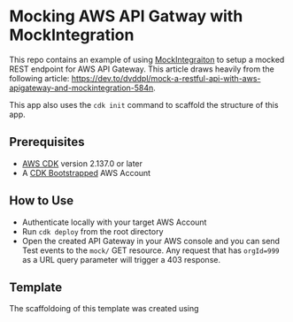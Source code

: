 # Mocking AWS API Gatway with MockIntegration

This repo contains an example of using [MockIntegraiton](https://docs.aws.amazon.com/cdk/api/v2/docs/aws-cdk-lib.aws_apigateway.MockIntegration.html) to setup a mocked REST endpoint for AWS API Gateway. This article draws heavily from the following article: https://dev.to/dvddpl/mock-a-restful-api-with-aws-apigateway-and-mockintegration-584n. 

This app also uses the `cdk init` command to scaffold the structure of this app.

## Prerequisites
- [AWS CDK](https://docs.aws.amazon.com/cdk/v2/guide/home.html) version 2.137.0 or later
- A [CDK Bootstrapped](https://docs.aws.amazon.com/cdk/v2/guide/getting_started.html#getting_started_bootstrap) AWS Account 

## How to Use
- Authenticate locally with your target AWS Account
- Run `cdk deploy` from the root directory
- Open the created API Gateway in your AWS console and you can send Test events to the `mock/` GET resource. Any request that has `orgId=999` as a URL query parameter will trigger a 403 response.

## Template

The scaffoldoing of this template was created using 
